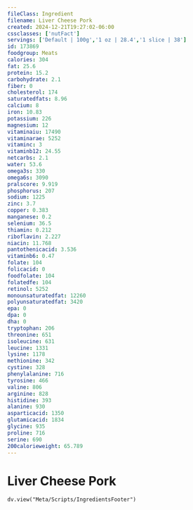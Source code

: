 ```yaml
---
fileClass: Ingredient
filename: Liver Cheese Pork
created: 2024-12-21T19:27:02-06:00
cssclasses: ['nutFact']
servings: ['Default | 100g','1 oz | 28.4','1 slice | 38']
id: 173869
foodgroup: Meats
calories: 304
fat: 25.6
protein: 15.2
carbohydrate: 2.1
fiber: 0
cholesterol: 174
saturatedfats: 8.96
calcium: 8
iron: 10.83
potassium: 226
magnesium: 12
vitaminaiu: 17490
vitaminarae: 5252
vitaminc: 3
vitaminb12: 24.55
netcarbs: 2.1
water: 53.6
omega3s: 330
omega6s: 3090
pralscore: 9.919
phosphorus: 207
sodium: 1225
zinc: 3.7
copper: 0.383
manganese: 0.2
selenium: 36.5
thiamin: 0.212
riboflavin: 2.227
niacin: 11.768
pantothenicacid: 3.536
vitaminb6: 0.47
folate: 104
folicacid: 0
foodfolate: 104
folatedfe: 104
retinol: 5252
monounsaturatedfat: 12260
polyunsaturatedfat: 3420
epa: 0
dpa: 0
dha: 0
tryptophan: 206
threonine: 651
isoleucine: 631
leucine: 1331
lysine: 1178
methionine: 342
cystine: 328
phenylalanine: 716
tyrosine: 466
valine: 806
arginine: 828
histidine: 393
alanine: 930
asparticacid: 1350
glutamicacid: 1834
glycine: 935
proline: 716
serine: 690
200calorieweight: 65.789
---
```


# Liver Cheese Pork

```dataviewjs
dv.view("Meta/Scripts/IngredientsFooter")
```
